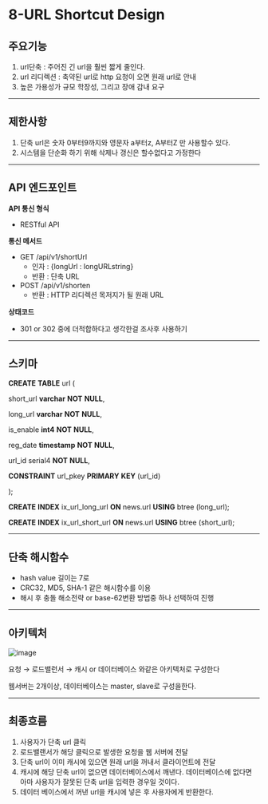 # 8-URL Shortcut Design

## 주요기능

1. url단축 : 주어진 긴 url을 훨씬 짧게 줄인다.
2. url 리디렉션 : 축약된 url로 http 요청이 오면 원래 url로 안내
3. 높은 가용성가 규모 학장성, 그리고 장애 감내 요구
---

## 제한사항

1. 단축 url은 숫자 0부터9까지와 영문자 a부터z, A부터Z 만 사용할수 있다.
2. 시스템을 단순화 하기 위해 삭제나 갱신은 할수없다고 가정한다

---

## API 엔드포인트

**API 통신 형식**

- RESTful API

**통신 메서드**

- GET /api/v1/shortUrl
    - 인자 : {longUrl : longURLstring}
    - 반환 : 단축 URL
- POST /api/v1/shorten
    - 반환 : HTTP 리디렉션 목저지가 될 원래 URL

**상태코드**

- 301 or 302 중에 더적합하다고 생각한걸 조사후 사용하기

---

## 스키마

**CREATE** **TABLE** url (

short_url **varchar** **NOT** **NULL**,

long_url **varchar** **NOT** **NULL**,

is_enable **int4** **NOT** **NULL**,

reg_date **timestamp** **NOT** **NULL**,

url_id serial4 **NOT** **NULL**,

**CONSTRAINT** url_pkey **PRIMARY** **KEY** (url_id)

);

**CREATE** **INDEX** ix_url_long_url **ON** news.url **USING** btree (long_url);

**CREATE** **INDEX** ix_url_short_url **ON** news.url **USING** btree (short_url);

---

## 단축 해시함수

- hash value 길이는 7로
- CRC32, MD5, SHA-1 같은 해시함수를 이용
- 해시 후 충돌 해소전략 or base-62변환 방법중 하나 선택하여 진행

---

## 아키텍처

![image](https://github.com/user-attachments/assets/57d4da31-ced4-4044-b6ec-189df523c21d)

요청 → 로드밸런서 → 캐시 or 데이터베이스 와같은 아키텍처로 구성한다

웹서버는 2개이상, 데이터베이스는 master, slave로 구성을한다.

---

## 최종흐름

1. 사용자가 단축 url 클릭
2. 로드밸랜서가 해당 클릭으로 발생한 요청을 웹 서버에 전달
3. 단축 url이 이미 캐시에 있으면 원래 url을 꺼내서 클라이언트에 전달
4. 캐시에 해당 단축 url이 없으면 데이터베이스에서 깨낸다. 데이터베이스에 없다면 아마 사용자가 잘못된 단축 url을 입력한 경우일 것이다.
5. 데이터 베이스에서 꺼낸 url을 캐시에 넣은 후 사용자에게 반환한다.
